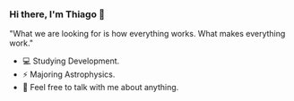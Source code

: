 ### Hi there, I'm Thiago 👋

"What we are looking for is how everything works. What makes everything work."
- 💻 Studying Development.
- ⚡ Majoring Astrophysics.
- 💬 Feel free to talk with me about anything.
  


<!--
**ThiagoGregorutti/ThiagoGregorutti** is a ✨ _special_ ✨ repository because its `README.md` (this file) appears on your GitHub profile.

Here are some ideas to get you started:

- 🔭 I’m currently working on ...
- 🌱 I’m currently learning ...
- 👯 I’m looking to collaborate on ...
- 🤔 I’m looking for help with ...
- 💬 Ask me about ...
- 📫 How to reach me: ...
- 😄 Pronouns: ...
- ⚡ Fun fact: ...
-->
